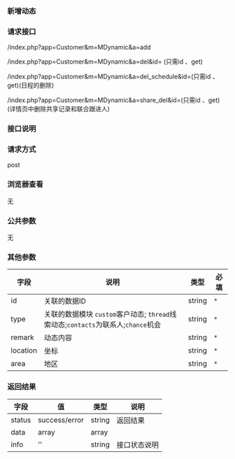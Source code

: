 ### **新增动态**
### **请求接口**
/index.php?app=Customer&m=MDynamic&a=add

/index.php?app=Customer&m=MDynamic&a=del&id=
(只需id 、get)

/index.php?app=Customer&m=MDynamic&a=del_schedule&id=(只需id 、get)(日程的删除)

/index.php?app=Customer&m=MDynamic&a=share_del&id=(只需id 、get)(详情页中删除共享记录和联合跟进人)

### **接口说明**

### **请求方式**
post

### **浏览器查看**
无

### **公共参数** 
无

### **其他参数**
|字段       |说明            |类型    |必填           |
| --------- |--------      |--------|--------       |
|id|关联的数据ID|string| `*` |
|type|关联的数据模块 `custom`客户动态; `thread`线索动态;`contacts`为联系人;`chance`机会 |string|`*`|
|remark      |动态内容 | string | `*`         |
|location    |坐标|string  | `*` |
|area        | 地区 | string | `*` |

### **返回结果**
|字段       |值             |类型    |说明           |
| --------- |--------      |--------|--------       |
|status     |success/error |string |返回结果         |
|data       |array         |array  | |
|info       | '' | string | 接口状态说明  |



